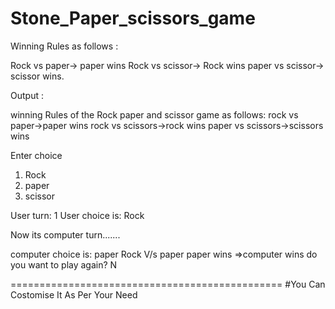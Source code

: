 # Stone_Paper_scissors_game


Winning Rules as follows :

Rock vs paper-> paper wins
Rock vs scissor-> Rock wins
paper vs scissor-> scissor wins.


Output :

winning Rules of the Rock paper and scissor game as follows:
rock vs paper->paper wins 
rock vs scissors->rock wins 
paper vs scissors->scissors wins 

Enter choice 
 1. Rock 
 2. paper 
 3. scissor 

User turn: 1
User choice is: Rock

Now its computer turn.......

computer choice is: paper
Rock V/s paper
paper wins =>computer wins
do you want to play again?
N



===============================================
#You Can Costomise It As Per Your Need
